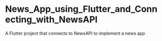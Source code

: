 # News_App_using_Flutter_and_Connecting_with_NewsAPI
A Flutter project that connects to NewsAPI to implement a news app
